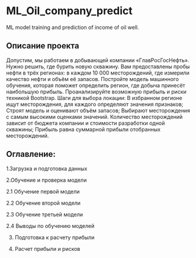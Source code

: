 # ML_Oil_company_predict
ML model training and prediction of income of oil well.

## Описание проекта

  Допустим, мы работаем в добывающей компании «ГлавРосГосНефть». Нужно решить, где бурить новую скважину.
Вам предоставлены пробы нефти в трёх регионах: в каждом 10 000 месторождений, где измерили качество нефти и объём её запасов. Постройте модель машинного обучения, которая поможет определить регион, где добыча принесёт наибольшую прибыль. Проанализируйте возможную прибыль и риски техникой Bootstrap.
Шаги для выбора локации:
В избранном регионе ищут месторождения, для каждого определяют значения признаков;
Строят модель и оценивают объём запасов;
Выбирают месторождения с самым высокими оценками значений. Количество месторождений зависит от бюджета компании и стоимости разработки одной скважины;
Прибыль равна суммарной прибыли отобранных месторождений.

## Оглавление:

1.Загрузка и подготовка данных

2.Обучение и проверка модели

2.1 Обучение первой модели

2.2 Обучение второй модели

2.3 Обучение третьей модели

2.4 Выводы по обучению моделей

3. Подготовка к расчету прибыли

4. Расчет прибыли и рисков
